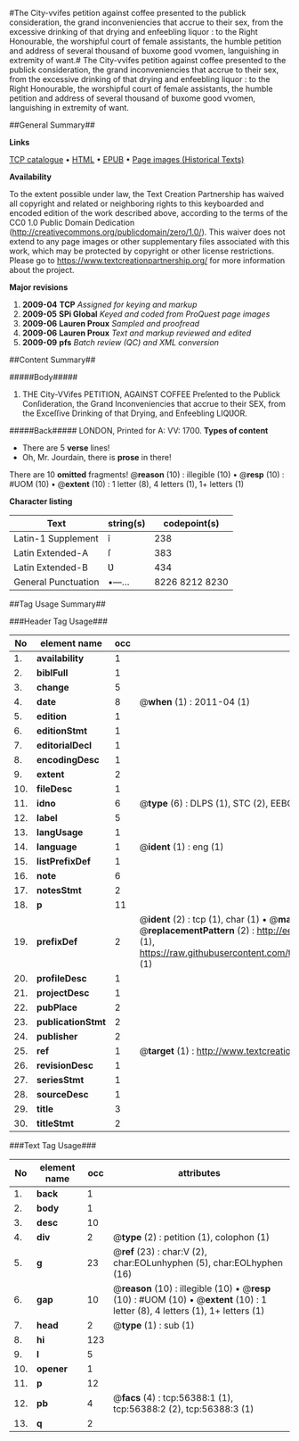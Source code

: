 #The City-vvifes petition against coffee presented to the publick consideration, the grand inconveniencies that accrue to their sex, from the excessive drinking of that drying and enfeebling liquor : to the Right Honourable, the worshipful court of female assistants, the humble petition and address of several thousand of buxome good vvomen, languishing in extremity of want.#
The City-vvifes petition against coffee presented to the publick consideration, the grand inconveniencies that accrue to their sex, from the excessive drinking of that drying and enfeebling liquor : to the Right Honourable, the worshipful court of female assistants, the humble petition and address of several thousand of buxome good vvomen, languishing in extremity of want.

##General Summary##

**Links**

[TCP catalogue](http://www.ota.ox.ac.uk/tcp/)  • 
[HTML](http://tei.it.ox.ac.uk/tcp/Texts-HTML/free/A33/A33196.html)  • 
[EPUB](http://tei.it.ox.ac.uk/tcp/Texts-EPUB/free/A33/A33196.epub) • 
[Page images (Historical Texts)](https://historicaltexts.jisc.ac.uk/eebo-12220405e)

**Availability**

To the extent possible under law, the Text Creation Partnership has waived all copyright and related or neighboring rights to this keyboarded and encoded edition of the work described above, according to the terms of the CC0 1.0 Public Domain Dedication (http://creativecommons.org/publicdomain/zero/1.0/). This waiver does not extend to any page images or other supplementary files associated with this work, which may be protected by copyright or other license restrictions. Please go to https://www.textcreationpartnership.org/ for more information about the project.

**Major revisions**

1. __2009-04__ __TCP__ *Assigned for keying and markup*
1. __2009-05__ __SPi Global__ *Keyed and coded from ProQuest page images*
1. __2009-06__ __Lauren Proux__ *Sampled and proofread*
1. __2009-06__ __Lauren Proux__ *Text and markup reviewed and edited*
1. __2009-09__ __pfs__ *Batch review (QC) and XML conversion*

##Content Summary##

#####Body#####

1. THE City-VVifes PETITION, AGAINST COFFEE Preſented to the Publick Conſideration, the Grand Inconveniencies that accrue to their SEX, from the Exceſſive Drinking of that Drying, and Enfeebling LIQƲOR.

#####Back#####
LONDON, Printed for A: VV: 1700.
**Types of content**

  * There are 5 **verse** lines!
  * Oh, Mr. Jourdain, there is **prose** in there!

There are 10 **omitted** fragments! 
 @__reason__ (10) : illegible (10)  •  @__resp__ (10) : #UOM (10)  •  @__extent__ (10) : 1 letter (8), 4 letters (1), 1+ letters (1)

**Character listing**


|Text|string(s)|codepoint(s)|
|---|---|---|
|Latin-1 Supplement|î|238|
|Latin Extended-A|ſ|383|
|Latin Extended-B|Ʋ|434|
|General Punctuation|•—…|8226 8212 8230|

##Tag Usage Summary##

###Header Tag Usage###

|No|element name|occ|attributes|
|---|---|---|---|
|1.|__availability__|1||
|2.|__biblFull__|1||
|3.|__change__|5||
|4.|__date__|8| @__when__ (1) : 2011-04 (1)|
|5.|__edition__|1||
|6.|__editionStmt__|1||
|7.|__editorialDecl__|1||
|8.|__encodingDesc__|1||
|9.|__extent__|2||
|10.|__fileDesc__|1||
|11.|__idno__|6| @__type__ (6) : DLPS (1), STC (2), EEBO-CITATION (1), OCLC (1), VID (1)|
|12.|__label__|5||
|13.|__langUsage__|1||
|14.|__language__|1| @__ident__ (1) : eng (1)|
|15.|__listPrefixDef__|1||
|16.|__note__|6||
|17.|__notesStmt__|2||
|18.|__p__|11||
|19.|__prefixDef__|2| @__ident__ (2) : tcp (1), char (1)  •  @__matchPattern__ (2) : ([0-9\-]+):([0-9IVX]+) (1), (.+) (1)  •  @__replacementPattern__ (2) : http://eebo.chadwyck.com/downloadtiff?vid=$1&page=$2 (1), https://raw.githubusercontent.com/textcreationpartnership/Texts/master/tcpchars.xml#$1 (1)|
|20.|__profileDesc__|1||
|21.|__projectDesc__|1||
|22.|__pubPlace__|2||
|23.|__publicationStmt__|2||
|24.|__publisher__|2||
|25.|__ref__|1| @__target__ (1) : http://www.textcreationpartnership.org/docs/. (1)|
|26.|__revisionDesc__|1||
|27.|__seriesStmt__|1||
|28.|__sourceDesc__|1||
|29.|__title__|3||
|30.|__titleStmt__|2||


###Text Tag Usage###

|No|element name|occ|attributes|
|---|---|---|---|
|1.|__back__|1||
|2.|__body__|1||
|3.|__desc__|10||
|4.|__div__|2| @__type__ (2) : petition (1), colophon (1)|
|5.|__g__|23| @__ref__ (23) : char:V (2), char:EOLunhyphen (5), char:EOLhyphen (16)|
|6.|__gap__|10| @__reason__ (10) : illegible (10)  •  @__resp__ (10) : #UOM (10)  •  @__extent__ (10) : 1 letter (8), 4 letters (1), 1+ letters (1)|
|7.|__head__|2| @__type__ (1) : sub (1)|
|8.|__hi__|123||
|9.|__l__|5||
|10.|__opener__|1||
|11.|__p__|12||
|12.|__pb__|4| @__facs__ (4) : tcp:56388:1 (1), tcp:56388:2 (2), tcp:56388:3 (1)|
|13.|__q__|2||
